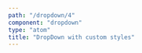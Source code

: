 ```yaml
---
path: "/dropdown/4"
component: "dropdown"
type: "atom"
title: "DropDown with custom styles"
---
```

<codeblock>
<DropDown
  fieldContainerProps={{
    background: 'rgba(39, 39, 39, .05)',
    border: 'none',
    color: '#8c8c8c',
  }}
  placeholderProps={{ color: '#8c8c8c' }}
  menuContainerProps={{
    borderLeft: 'none',
    borderRight: 'none',
  }}
  optionProps={{
    background: 'rgba(39, 39, 39, .05)',
    border: 'none',
    color: '#8c8c8c'
  }}
  options={[
    { label: 'Apple', value: 'apple' },
    { label: 'Banana', value: 'banana' },
    { label: 'Custard Apple', value: 'custard-apple' },
    { label: 'Dates', value: 'dates' }
  ]}
/>
</codeblock>

